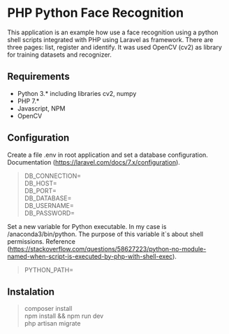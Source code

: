 # PHP Python Face Recognition
This application is an example how use a face recognition using a python shell scripts integrated with PHP using Laravel as framework. There are three pages: list, register and identify. It was used OpenCV (cv2) as library for training datasets and recognizer.

## Requirements
- Python 3.* including libraries cv2, numpy
- PHP 7.*
- Javascript, NPM
- OpenCV

## Configuration
Create a file .env in root application and set a database configuration. Documentation (https://laravel.com/docs/7.x/configuration).

>DB_CONNECTION=<br>
>DB_HOST=<br>
>DB_PORT=<br>
>DB_DATABASE=<br>
>DB_USERNAME=<br>
>DB_PASSWORD=<br>

Set a new variable for Python executable. In my case is /anaconda3/bin/python. The purpose of this variable it`s about shell permissions. Reference (https://stackoverflow.com/questions/58627223/python-no-module-named-when-script-is-executed-by-php-with-shell-exec).

>PYTHON_PATH=

## Instalation
>composer install<br>
>npm install && npm run dev<br>
>php artisan migrate<br>